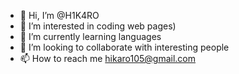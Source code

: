 - 👋 Hi, I’m @H1K4RO
- 👀 I’m interested in coding web pages)
- 🌱 I’m currently learning languages
- 💞️ I’m looking to collaborate with interesting people
- 📫 How to reach me hikaro105@gmail.com

<!---
H1K4RO/H1K4RO is a ✨ special ✨ repository because its `README.md` (this file) appears on your GitHub profile.
You can click the Preview link to take a look at your changes.
--->
